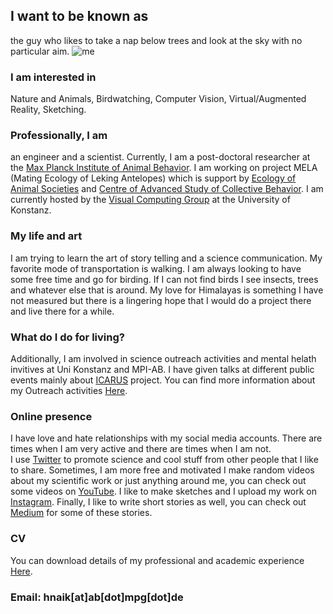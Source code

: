## I want to be known as
the guy who likes to take a nap below trees and look at the sky with no particular aim.
![me](/images/Hemal.jpg)

### I am interested in
Nature and Animals, Birdwatching, Computer Vision, Virtual/Augmented Reality, Sketching.

### Professionally, I am  
an engineer and a scientist. Currently, I am a post-doctoral researcher at the [Max Planck Institute of Animal Behavior](https://www.ab.mpg.de/). I am working on project MELA (Mating Ecology of Leking Antelopes) which is support by [Ecology of Animal Societies](https://www.ab.mpg.de/crofoot) and [Centre of Advanced Study of Collective Behavior](https://www.exc.uni-konstanz.de/collective-behaviour/). I am currently hosted by the [Visual Computing Group](https://www.cgmi.uni-konstanz.de/) at the University of Konstanz. 

### My life and art
I am trying to learn the art of story telling and a science communication. My favorite mode of transportation is walking. I am always looking to have some free time and go for birding. If I can not find birds I see insects, trees and whatever else that is around. My love for Himalayas is something I have not measured but there is a lingering hope that I would do a project there and live there for a while. 

### What do I do for living? 

Additionally, I am involved in science outreach activities and mental helath invitives at Uni Konstanz and MPI-AB. I have given talks at different public events mainly about [ICARUS](https://www.icarus.mpg.de/en) project. You can find more information about my Outreach activities [Here](/about/page).  

### Online presence 

I have love and hate relationships with my social media accounts. There are times when I am very active and there are times when I am not.  
I use [Twitter](https://twitter.com/hmnaik) to promote science and cool stuff from other people that I like to share. Sometimes, I am more free and motivated I make random videos about my scientific work or just anything around me, you can check out some videos on [YouTube](https://www.youtube.com/channel/UCFERZcpt3g0wQzTgtil1HIA?view_as=subscriber). I like to make sketches and I upload my work on [Instagram](https://www.instagram.com/walking_naik/?hl=en). Finally, I like to write short stories as well, you can check out [Medium](https://medium.com/@hemalnaik) for some of these stories. 

### CV

You can download details of my professional and academic experience [Here](/cv/Resume.pdf).

### Email: hnaik[at]ab[dot]mpg[dot]de